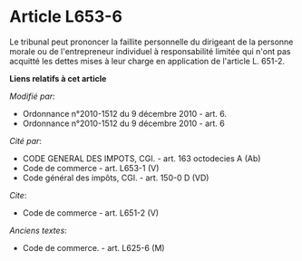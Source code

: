 # Article L653-6

Le tribunal peut prononcer la faillite personnelle du dirigeant de la personne morale ou de l'entrepreneur individuel à
responsabilité limitée qui n'ont pas acquitté les dettes mises à leur charge en application de l'article L. 651-2.

**Liens relatifs à cet article**

_Modifié par_:

  - Ordonnance n°2010-1512 du 9 décembre 2010 - art. 6.
  - Ordonnance n°2010-1512 du 9 décembre 2010 - art. 6

_Cité par_:

  - CODE GENERAL DES IMPOTS, CGI. - art. 163 octodecies A (Ab)
  - Code de commerce - art. L653-1 (V)
  - Code général des impôts, CGI. - art. 150-0 D (VD)

_Cite_:

  - Code de commerce - art. L651-2 (V)

_Anciens textes_:

  - Code de commerce. - art. L625-6 (M)
